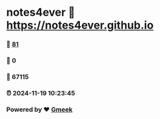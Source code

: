 # notes4ever :link: https://notes4ever.github.io 
### :page_facing_up: [81](https://notes4ever.github.io/tag.html) 
### :speech_balloon: 0 
### :hibiscus: 67115 
### :alarm_clock: 2024-11-19 10:23:45 
### Powered by :heart: [Gmeek](https://github.com/Meekdai/Gmeek)
